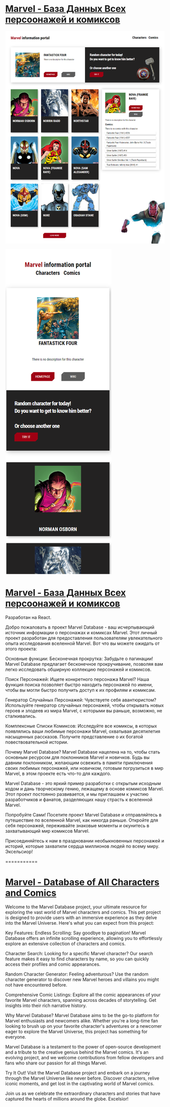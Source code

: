 # [Marvel - База Данных Всех персоонажей и комиксов](https://alekseykalinin.ru/projects/ReactJS/marvel_db/index.html)

![Desktop preview](public/desktop.png)

![Mobile preview](public/mobile.png)

# [Marvel - База Данных Всех персоонажей и комиксов](https://alekseykalinin.ru/projects/ReactJS/marvel_db/index.html)

Разработан на React.

Добро пожаловать в проект Marvel Database - ваш исчерпывающий источник информации о персонажах и комиксах Marvel. Этот личный проект разработан для предоставления пользователям увлекательного опыта исследования вселенной Marvel. Вот что вы можете ожидать от этого проекта:

Основные функции:
Бесконечная прокрутка: Забудьте о пагинации! Marvel Database предлагает бесконечное прокручивание, позволяя вам легко исследовать обширную коллекцию персонажей и комиксов.

Поиск Персонажей: Ищете конкретного персонажа Marvel? Наша функция поиска позволяет быстро находить персонажей по имени, чтобы вы могли быстро получить доступ к их профилям и комиксам.

Генератор Случайных Персонажей: Чувствуете себя авантюристом? Используйте генератор случайных персонажей, чтобы открывать новых героев и злодеев из мира Marvel, с которыми вы раньше, возможно, не сталкивались.

Комплексные Списки Комиксов: Исследуйте все комиксы, в которых появлялись ваши любимые персонажи Marvel, охватывая десятилетия насыщенных рассказов. Получите представление о их богатой повествовательной истории.

Почему Marvel Database?
Marvel Database нацелена на то, чтобы стать основным ресурсом для поклонников Marvel и новичков. Будь вы давним поклонником, желающим освежить в памяти приключения своих любимых персонажей, или новичком, готовым погрузиться в мир Marvel, в этом проекте есть что-то для каждого.

Marvel Database - это яркий пример разработки с открытым исходным кодом и дань творческому гению, лежащему в основе комиксов Marvel. Этот проект постоянно развивается, и мы приглашаем к участию разработчиков и фанатов, разделяющих нашу страсть к вселенной Marvel.

Попробуйте Сами!
Посетите проект Marvel Database и отправляйтесь в путешествие по вселенной Marvel, как никогда раньше. Откройте для себя персонажей, переживайте знаковые моменты и окунитесь в захватывающий мир комиксов Marvel.

Присоединяйтесь к нам в праздновании необыкновенных персонажей и историй, которые захватили сердца миллионов людей по всему миру. Эксельсиор!

  ===========

# [Marvel - Database of All Characters and Comics](https://alekseykalinin.ru/projects/ReactJS/marvel_db/index.html)
  
Welcome to the Marvel Database project, your ultimate resource for exploring the vast world of Marvel characters and comics. This pet project is designed to provide users with an immersive experience as they delve into the Marvel Universe. Here's what you can expect from this project:

Key Features:
Endless Scrolling: Say goodbye to pagination! Marvel Database offers an infinite scrolling experience, allowing you to effortlessly explore an extensive collection of characters and comics.

Character Search: Looking for a specific Marvel character? Our search feature makes it easy to find characters by name, so you can quickly access their profiles and comic appearances.

Random Character Generator: Feeling adventurous? Use the random character generator to discover new Marvel heroes and villains you might not have encountered before.

Comprehensive Comic Listings: Explore all the comic appearances of your favorite Marvel characters, spanning across decades of storytelling. Get insights into their rich narrative history.

Why Marvel Database?
Marvel Database aims to be the go-to platform for Marvel enthusiasts and newcomers alike. Whether you're a long-time fan looking to brush up on your favorite character's adventures or a newcomer eager to explore the Marvel Universe, this project has something for everyone.

Marvel Database is a testament to the power of open-source development and a tribute to the creative genius behind the Marvel comics. It's an evolving project, and we welcome contributions from fellow developers and fans who share our passion for all things Marvel.

Try It Out!
Visit the Marvel Database project and embark on a journey through the Marvel Universe like never before. Discover characters, relive iconic moments, and get lost in the captivating world of Marvel comics.

Join us as we celebrate the extraordinary characters and stories that have captured the hearts of millions around the globe. Excelsior!
